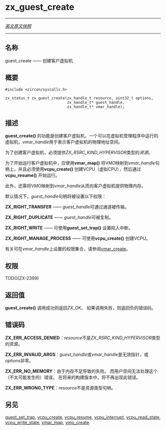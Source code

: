 # zx_guest_create
---

[*英文原文快照*](https://github.com/fuchsia-mirror/zircon/blob/18df557635b5b32816f0236ce8ee64d38bf42188/docs/syscalls/guest_create.md)

---
<!-- ## NAME -->
## 名称

<!-- guest_create - create a guest -->
guest_create —— 创建客户虚拟机

<!-- ## SYNOPSIS -->
## 概要

```
#include <zircon/syscalls.h>

zx_status_t zx_guest_create(zx_handle_t resource, uint32_t options,
                            zx_handle_t* guest_handle,
                            zx_handle_t* vmar_handle);
```

<!-- ## DESCRIPTION -->
## 描述

<!-- **guest_create**() creates a guest, which is a virtual machine that can be run
within the hypervisor, with *vmar_handle* used to represent the physical address
space of the guest. -->
**guest_create()** 的功能是创建客户虚拟机，一个可以在虚拟机管理程序中运行的虚拟机，*vmar_handle*用于表示客户虚拟机的物理地址空间。

<!-- To create a guest, a *resource* of *ZX_RSRC_KIND_HYPERVISOR* must be supplied. -->
为了创建客户虚拟机，必须提供*ZX_RSRC_KIND_HYPERVISOR*类型的*资源*。

<!-- In order to begin execution within the guest, a VMO should be mapped into
*vmar_handle* using **vmar_map**(), and a VCPU must be created using
**vcpu_create**(), and then run using **vcpu_resume**(). -->
为了开始运行客户虚拟机中，应使用**vmar_map()** 将VMO映射到*vmar_handle*句柄上，并且必须使用**vcpu_create()** 创建VCPU（虚拟CPU），然后通过**vcpu_resume()** 开始运行。

<!-- Additionally, a VMO should be mapped into *vmar_handle* to provide a guest with
physical memory. -->
此外，还需将VMO映射到*vmar_handle*从而向客户虚拟机提供物理内存。

<!-- The following rights will be set on the handle *guest_handle* by default: -->
默认情况下，*guest_handle*句柄将被设置以下权限：

<!-- **ZX_RIGHT_TRANSFER** — *guest_handle* may be transferred over a channel. -->
**ZX_RIGHT_TRANSFER** —— *guest_handle*可通过通道被传输。

<!-- **ZX_RIGHT_DUPLICATE** — *guest_handle* may be duplicated. -->
**ZX_RIGHT_DUPLICATE** —— *guest_handle*可被复制。

<!-- **ZX_RIGHT_WRITE** — A trap to be may be set using **guest_set_trap**(). -->
**ZX_RIGHT_WRITE** —— 可使用**guest_set_trap()** 设置陷入中断。

<!-- **ZX_RIGHT_MANAGE_PROCESS** — A VCPU may be created using **vcpu_create**(). -->
**ZX_RIGHT_MANAGE_PROCESS** —— 可使用**vcpu_create()** 创建VCPU。

<!-- See [vmar_create](vmar_create.md) for the set of rights applied to
*vmar_handle*. -->
有关可在*vmar_handle*上设置的权限集合，请参阅[vmar_create](vmar_create.md)。

<!-- ## RIGHTS -->
## 权限

TODO(ZX-2399)

<!-- ## RETURN VALUE -->
## 返回值

<!-- 
**guest_create**() returns ZX_OK on success. On failure, an error value is
returned. -->
**guest_create()** 调用成功则返回*ZX_OK*。
如果调用失败，则返回负的错误码。

<!-- ## ERRORS -->
## 错误码

<!-- **ZX_ERR_ACCESS_DENIED** *resource* is not of *ZX_RSRC_KIND_HYPERVISOR*. -->
**ZX_ERR_ACCESS_DENIED**：*resource*不是*ZX_RSRC_KIND_HYPERVISOR*类型的资源。

<!-- **ZX_ERR_INVALID_ARGS** *guest_handle* or *vmar_handle* is an invalid pointer,
or *options* is nonzero. -->
**ZX_ERR_INVALID_ARGS**：*guest_handle*或*vmar_handle*是无效指针，或*options*非零。

<!-- **ZX_ERR_NO_MEMORY**  Failure due to lack of memory.
There is no good way for userspace to handle this (unlikely) error.
In a future build this error will no longer occur. -->
**ZX_ERR_NO_MEMORY**：由于内存不足导致的失败。
而用户空间无法处理这个（不太可能发生的）错误。
在将来的构建版本中，将不再出现此错误。

<!-- **ZX_ERR_WRONG_TYPE** *resource* is not a handle to a resource. -->
**ZX_ERR_WRONG_TYPE**：*resource*不是资源类型句柄。

<!-- ## SEE ALSO -->
## 另见

[guest_set_trap](guest_set_trap.md),
[vcpu_create](vcpu_create.md),
[vcpu_resume](vcpu_resume.md),
[vcpu_interrupt](vcpu_interrupt.md),
[vcpu_read_state](vcpu_read_state.md),
[vcpu_write_state](vcpu_write_state.md),
[vmar_map](vmar_map.md),
[vmo_create](vmo_create.md).
